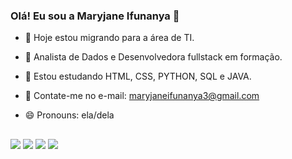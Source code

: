 ### Olá! Eu sou a Maryjane Ifunanya 👋


- 🔭  Hoje estou migrando para a área de TI.
- 👩 Analista de Dados e Desenvolvedora fullstack em formação.
- 🌱 Estou estudando HTML, CSS, PYTHON, SQL e JAVA.
- 📧 Contate-me no e-mail: maryjaneifunanya3@gmail.com
- 😄 Pronouns: ela/dela


    
  
  ##
  
  <div>
 <a href="https://discord.gg/8tfTEC6G37" target="_blank"><img src="https://img.shields.io/badge/Discord-7289DA?style=for-the-badge&logo=discord&logoColor=white" target="_blank"></a> 
  <a href = "mailto:maryjaneifunanya3@gmail.com"><img src="https://img.shields.io/badge/-Gmail-%23333?style=for-the-badge&logo=gmail&logoColor=white" target="_blank"></a>
  <a href="https://www.linkedin.com/in/mary-jane-500287209" target="_blank"><img src="https://img.shields.io/badge/-LinkedIn-%230077B5?style=for-the-badge&logo=linkedin&logoColor=white" target="_blank"></a>
   <a href="https://www.youtube.com/@itsyourgirlmary1032" target="_blank"><img src="https://img.shields.io/badge/YouTube-FF0000?style=for-the-badge&logo=youtube&logoColor=white" target="_blank"></a>
  </div>
  


